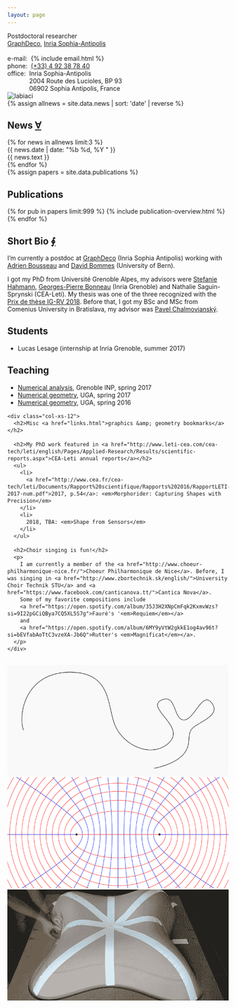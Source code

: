 ```yaml
---
layout: page
---
```

<div class="homepage">

<!-- CONTACT -->
<section id="contact">
<div class="row">
  <div class="col-sm-8 col-xs-12">
        Postdoctoral researcher
  <br /><a href="https://team.inria.fr/graphdeco/">GraphDeco</a>, <a href="https://www.inria.fr/en/centre/sophia">Inria Sophia-Antipolis</a>
  <br /><br />
  e-mail:&nbsp;&nbsp;{% include email.html %}
  <br />phone:&nbsp;&nbsp;<a href="tel:0033492387840">(+33) 4 92 38 78 40</a>
  <br /><span style="display:inline-block;">office:&nbsp;&nbsp;<br />&nbsp;<br />&nbsp;</span><span style="display:inline-block;">Inria Sophia-Antipolis<br />2004 Route des Lucioles, BP 93<br />06902 Sophia Antipolis, France</span>
  </div>
  <div class="col-sm-4 col-xs-12">
    <img class="avatar" src="https://68.media.tumblr.com/da1535f6b683262c546957245f5cd922/tumblr_ojzacmvGtV1u2r5sio1_1280.jpg" alt="labiaci" />
  </div>
</div>
</section>

<!-- NEWS -->
<section id="news">
{% assign allnews = site.data.news | sort: 'date' | reverse %}
<div class="row">
  <div class="col-sm-12">
    <h2>News <a href="./news.html">∀</a></h2>
  </div>
</div>
{% for news in allnews limit:3 %}
  <div class="row news">
    <div class="col-md-2 col-sm-3 news-date">
    {{ news.date | date: "%b %d, %Y " }}</div>
    <div class="col-md-10 col-sm-9 news-content">
    {{ news.text }}</div>
  </div>
{% endfor %}
</section>

<!-- PUBLICATIONS -->
<section id="publications">
<!-- {% assign papers = site.data.publications | where:"front",true | sort: 'date' %} -->
{% assign papers = site.data.publications %}
<div class="row">
  <div class="col-xs-12">
    <h2>Publications</h2>
  </div>
</div>
{% for pub in papers limit:999 %}
  {% include publication-overview.html %}
{% endfor %}
</section>

<!-- SHORT BIO -->
<section id="bio">
<div class="row">
<div class="col-xs-12">
  <h2>Short Bio <a href="/assets/cv.pdf">∮</a></h2>
<p>
  I’m currently a postdoc at <a href="https://team.inria.fr/graphdeco/">GraphDeco</a> (Inria Sophia Antipolis)
  working with <a href="http://www-sop.inria.fr/members/Adrien.Bousseau/">Adrien Bousseau</a> and <a href="http://www.cgg.unibe.ch/">David Bommes</a> (University of Bern).
</p>
<p>
  I got my PhD from Université Grenoble Alpes, my advisors were
  <a title="personal page" href="https://team.inria.fr/imagine/stefanie-hahmann/">Stefanie Hahmann</a>,
  <a title="personal page" href="http://www-evasion.inrialpes.fr/~Georges-Pierre.Bonneau/">Georges-Pierre Bonneau</a>
  (Inria Grenoble) and Nathalie Saguin-Sprynski (CEA-Leti).
  My thesis was one of the three recognized with the <a href="https://prixigrv2018.sciencesconf.org/">Prix de thèse IG-RV 2018</a>.
  Before that, I got my BSc and MSc from Comenius University in Bratislava, my advisor was <a title="researchgate profile" href="https://www.researchgate.net/profile/Pavel_Chalmoviansky">Pavel Chalmovianský</a>.
</p>
</div>
</div>
</section>

<!--  STUDENTS -->
<section id="students">
<div class="row">
  <div class="col-xs-12">
    <h2>Students</h2>
    <ul>
      <li>Lucas Lesage (internship at Inria Grenoble, summer 2017)</li>
    </ul>
  </div>
</div>
</section>

<!--  TA -->
<section id="teaching">
<div class="row">
  <div class="col-xs-12">
    <h2>Teaching</h2>
    <ul>
      <li><a href="/teaching/analyse-num-2017/">Numerical analysis</a>, Grenoble INP, spring 2017</li>
      <li><a href="/teaching/geo-num-2017/">Numerical geometry</a>, UGA, spring 2017</li>
      <li><a href="/teaching/geo-num-2016/">Numerical geometry</a>, UGA, spring 2016</li>
    </ul>
  </div>
</div>
</section>

<!--  MISC -->
<section id="misc">
<div class="row">

    <div class="col-xs-12">
      <h2>Misc <a href="links.html">graphics &amp; geometry bookmarks</a></h2>

      <h2>My PhD work featured in <a href="http://www.leti-cea.com/cea-tech/leti/english/Pages/Applied-Research/Results/scientific-reports.aspx">CEA-Leti annual reports</a></h2>
      <ul>
        <li>
          <a href="http://www.cea.fr/cea-tech/leti/Documents/Rapport%20scientifique/Rapports%202016/RapportLETI-2017-num.pdf">2017, p.54</a>: <em>Morphorider: Capturing Shapes with Precision</em>
        </li>
        <li>
          2018, TBA: <em>Shape from Sensors</em>
        </li>
      </ul>

      <h2>Choir singing is fun!</h2>
      <p>
        I am currently a member of the <a href="http://www.choeur-philharmonique-nice.fr/">Choeur Philharmonique de Nice</a>. Before, I was singing in <a href="http://www.zbortechnik.sk/english/">University Choir Technik STU</a> and <a href="https://www.facebook.com/canticanova.tt/">Cantica Nova</a>.
        Some of my favorite compositions include
        <a href="https://open.spotify.com/album/35J3H2XNpCmFqk2KxmvWzs?si=9I22pGCiQBya7CQ5XL5S7g">Fauré's '<em>Requiem</em></a>
        and
        <a href="https://open.spotify.com/album/6MY9yVtW2gkkE1og4av96t?si=bEVfabAoTtC3vzeXA-Jb6Q">Rutter's <em>Magnificat</em></a>.
      </p>
    </div>

  </div>
</div>
</section>

<!--  STUFF -->
<section id="stuff">
<div class="row">
  <div class="col-xs-12">
    <h2></h2>
    <div class="row">
      <div class="col-md-4 col-sm-6 col-xs-12">
        <a title="conformal flattening of a whale curve" href="whale.html"><img src="/assets/stuff/whale.png" alt="whale" /></a>
      </div>
      <div class="col-md-4 col-sm-6 col-xs-12">
        <a title="confocal ellipses &amp; hyperbolas" href="confocal.html"><img src="/assets/stuff/confocal.png" alt="confocal" /></a>
      </div>
      <div class="col-md-4 col-sm-6 col-xs-12">
        <a title="Shape from Sensors - video summary of my PhD" href="https://www.youtube.com/watch?v=o03eTFT3-ms"><img src="/assets/stuff/smartphone.gif" alt="shape from sensors - smartphone" /></a>
      </div>
    </div>
  </div>
</div>
</section>

</div>
